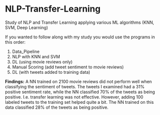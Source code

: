 # NLP-Transfer-Learning
Study of NLP and Transfer Learning applying various ML algorithms (KNN, SVM, Deep Learning)

If you wanted to follow along with my study you would use the programs in this order:
1. Data_Pipeline
2. NLP with KNN and SVM
3. DL (using movie reviews only)
4. Manual Scoring (add tweet sentiment to movie reviews)
5. DL (with tweets added to training data)

**Findings:** A NN trained on 2100 movie reviews did not perform well when classifying the sentiment of tweets. The tweets I examined had a 31% positive sentiment rate, while the NN classified 70% of the tweets as being positive. I.e. transfer learning was not effective. However, adding 100 labeled tweets to the training set helped quite a bit. The NN trained on this data classified 28% of the tweets as being positive.  

